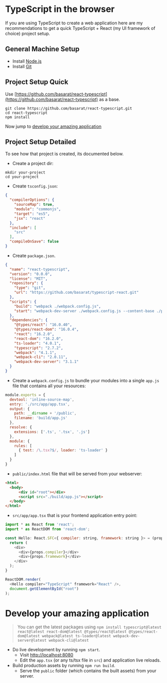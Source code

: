 # TypeScript in the browser

If you are using TypeScript to create a web application here are my recommendations to get a quick TypeScript + React (my UI framework of choice) project setup.

## General Machine Setup

* Install [Node.js](https://nodejs.org/en/download/)
* Install [Git](https://git-scm.com/downloads)

## Project Setup Quick
Use [https://github.com/basarat/react-typescript](https://github.com/basarat/react-typescript) as a base. 

```
git clone https://github.com/basarat/react-typescript.git
cd react-typescript
npm install
```

Now jump to [develop your amazing application](#develop-your-amazing-application)

## Project Setup Detailed
To see how that project is created, its documented below.

* Create a project dir:

```
mkdir your-project
cd your-project
```

* Create `tsconfig.json`:

```json
{
  "compilerOptions": {
    "sourceMap": true,
    "module": "commonjs",
    "target": "es5",
    "jsx": "react"
  },
  "include": [
    "src"
  ],
  "compileOnSave": false
}
```

* Create `package.json`.

```json
{
  "name": "react-typescript",
  "version": "0.0.0",
  "license": "MIT",
  "repository": {
    "type": "git",
    "url": "https://github.com/basarat/typescript-react.git"
  },
  "scripts": {
    "build": "webpack ./webpack.config.js",
    "start": "webpack-dev-server ./webpack.config.js --content-base ./public"
  },
  "dependencies": {
    "@types/react": "16.0.40",
    "@types/react-dom": "16.0.4",
    "react": "16.2.0",
    "react-dom": "16.2.0",
    "ts-loader": "4.0.1",
    "typescript": "2.7.2",
    "webpack": "4.1.1",
    "webpack-cli": "2.0.11",
    "webpack-dev-server": "3.1.1"
  }
}
```

* Create a `webpack.config.js` to bundle your modules into a single `app.js` file that contains all your resources:

```js
module.exports = {
  devtool: 'inline-source-map',
  entry: './src/app/app.tsx',
  output: {
    path: __dirname + '/public',
    filename: 'build/app.js'
  },
  resolve: {
    extensions: ['.ts', '.tsx', '.js']
  },
  module: {
    rules: [
      { test: /\.tsx?$/, loader: 'ts-loader' }
    ]
  }
}
```

* `public/index.html` file that will be served from your webserver: 

```html
<html>
  <body>
      <div id="root"></div>
      <script src="./build/app.js"></script>
  </body>
</html>
```

* `src/app/app.tsx` that is your frontend application entry point: 

```js
import * as React from 'react';
import * as ReactDOM from 'react-dom';

const Hello: React.SFC<{ compiler: string, framework: string }> = (props) => {
  return (
    <div>
      <div>{props.compiler}</div>
      <div>{props.framework}</div>
    </div>
  );
}

ReactDOM.render(
  <Hello compiler="TypeScript" framework="React" />,
  document.getElementById("root")
);
```

# Develop your amazing application 

> You can get the latest packages using `npm install typescript@latest react@latest react-dom@latest @types/react@latest @types/react-dom@latest webpack@latest ts-loader@latest webpack-dev-server@latest webpack-cli@latest`

* Do live development by running `npm start`. 
    * Visit [http://localhost:8080](http://localhost:8080)
    * Edit the `app.tsx` (or any ts/tsx file in `src`) and application live reloads. 
* Build production assets by running `npm run build`. 
    * Serve the `public` folder (which contains the built assets) from your server.
